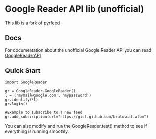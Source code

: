 Google Reader API lib (unofficial)
==================================

This lib is a fork of [pyrfeed](http://code.google.com/p/pyrfeed/)

Docs
----

For documentation about the unofficial Google Reader API you can read [GoogleReaderAPI](http://code.google.com/p/pyrfeed/wiki/GoogleReaderAPI)

Quick Start
-----------

    import GoogleReader

    gr = GoogleReader.GoogleReader()
    l = ('mymail@google.com', 'mypassword')
    gr.identify(*l)
    gr.login()
    
    #Example to subscribe to a new feed
    gr.add_subscription(url="https://gist.github.com/brutuscat.atom")


You can also modify and run the GoogleReader.test() method to see if everything is running smoothly.